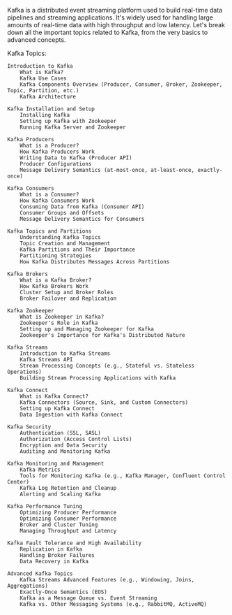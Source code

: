 Kafka is a distributed event streaming platform used to build real-time data pipelines and streaming applications. It's widely used for handling large amounts of real-time data with high throughput and low latency. Let's break down all the important topics related to Kafka, from the very basics to advanced concepts.


Kafka Topics:

    Introduction to Kafka
        What is Kafka?
        Kafka Use Cases
        Kafka Components Overview (Producer, Consumer, Broker, Zookeeper, Topic, Partition, etc.)
        Kafka Architecture

    Kafka Installation and Setup
        Installing Kafka
        Setting up Kafka with Zookeeper
        Running Kafka Server and Zookeeper

    Kafka Producers
        What is a Producer?
        How Kafka Producers Work
        Writing Data to Kafka (Producer API)
        Producer Configurations
        Message Delivery Semantics (at-most-once, at-least-once, exactly-once)

    Kafka Consumers
        What is a Consumer?
        How Kafka Consumers Work
        Consuming Data from Kafka (Consumer API)
        Consumer Groups and Offsets
        Message Delivery Semantics for Consumers

    Kafka Topics and Partitions
        Understanding Kafka Topics
        Topic Creation and Management
        Kafka Partitions and Their Importance
        Partitioning Strategies
        How Kafka Distributes Messages Across Partitions

    Kafka Brokers
        What is a Kafka Broker?
        How Kafka Brokers Work
        Cluster Setup and Broker Roles
        Broker Failover and Replication

    Kafka Zookeeper
        What is Zookeeper in Kafka?
        Zookeeper's Role in Kafka
        Setting up and Managing Zookeeper for Kafka
        Zookeeper's Importance for Kafka's Distributed Nature

    Kafka Streams
        Introduction to Kafka Streams
        Kafka Streams API
        Stream Processing Concepts (e.g., Stateful vs. Stateless Operations)
        Building Stream Processing Applications with Kafka

    Kafka Connect
        What is Kafka Connect?
        Kafka Connectors (Source, Sink, and Custom Connectors)
        Setting up Kafka Connect
        Data Ingestion with Kafka Connect

    Kafka Security
        Authentication (SSL, SASL)
        Authorization (Access Control Lists)
        Encryption and Data Security
        Auditing and Monitoring Kafka

    Kafka Monitoring and Management
        Kafka Metrics
        Tools for Monitoring Kafka (e.g., Kafka Manager, Confluent Control Center)
        Kafka Log Retention and Cleanup
        Alerting and Scaling Kafka

    Kafka Performance Tuning
        Optimizing Producer Performance
        Optimizing Consumer Performance
        Broker and Cluster Tuning
        Managing Throughput and Latency

    Kafka Fault Tolerance and High Availability
        Replication in Kafka
        Handling Broker Failures
        Data Recovery in Kafka

    Advanced Kafka Topics
        Kafka Streams Advanced Features (e.g., Windowing, Joins, Aggregations)
        Exactly-Once Semantics (EOS)
        Kafka as a Message Queue vs. Event Streaming
        Kafka vs. Other Messaging Systems (e.g., RabbitMQ, ActiveMQ)